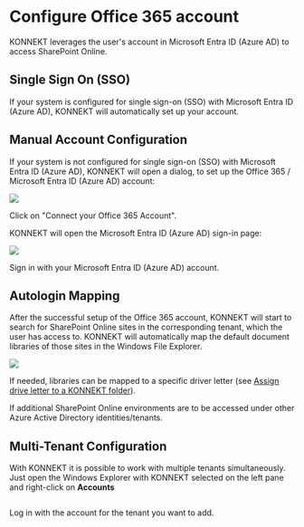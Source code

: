 # Configure Office 365 account

KONNEKT leverages the user's account in Microsoft Entra ID (Azure AD) to access SharePoint Online.

## Single Sign On (SSO)

If your system is configured for single sign-on (SSO) with Microsoft Entra ID (Azure AD), KONNEKT will automatically set up your account.

## Manual Account Configuration

If your system is not configured for single sign-on (SSO) with Microsoft Entra ID (Azure AD), KONNEKT will open a dialog, to set up the Office 365 / Microsoft Entra ID (Azure AD) account:

![](<../.gitbook/assets/2022-08-02 15\_21\_56-Window.png>)

Click on "Connect your Office 365 Account".

KONNEKT will open the Microsoft Entra ID (Azure AD) sign-in page:

![](<../.gitbook/assets/2022-08-02 15\_22\_32-Window.png>)

Sign in with your Microsoft Entra ID (Azure AD) account.

## Autologin Mapping

After the successful setup of the Office 365 account, KONNEKT will start to search for SharePoint Online sites in the corresponding tenant, which the user has access to. KONNEKT will automatically map the default document libraries of those sites in the Windows File Explorer.

![](<../.gitbook/assets/2022-08-02 15\_24\_34-Window.png>)

If needed, libraries can be mapped to a specific driver letter (see [Assign drive letter to a KONNEKT folder](../configuration/mappings/assign-drive-letters.md)).

If additional SharePoint Online environments are to be accessed under other Azure Active Directory identities/tenants.

## Multi-Tenant Configuration

With KONNEKT it is possible to work with multiple tenants simultaneously. Just open the Windows Explorer with KONNEKT selected on the left pane and right-click on **Accounts**

<figure><img src="../.gitbook/assets/aadaccount.png" alt=""><figcaption></figcaption></figure>

Log in with the account for the tenant you want to add.

